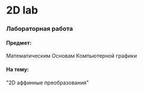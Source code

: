 # 2D lab
### Лабораторная работа 
#### Предмет: 
Математическим Основам Компьютерной графики 
#### На тему: 
"2D аффинные преобразования"
